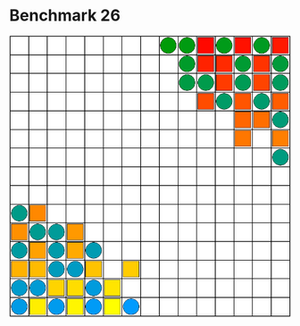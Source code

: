 # Benchmark 26

![Benchmark26](instance/x15_y15_n225_r30_s30_ps0_pr30_u30_o30_N001.png "Benchmark26")
